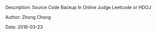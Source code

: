 Description: Source Code Backup In Online Judge Leetcode or HDOJ

Author: Zhong Chong

Date: 2016-03-23
